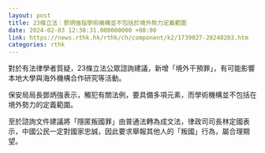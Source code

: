 ```yaml
---
layout: post
title: 23條立法｜鄧炳強指學術機構並不包括於境外勢力定義範圍
date: 2024-02-03 12:38:31.000000000 +08:00
link: https://news.rthk.hk/rthk/ch/component/k2/1739027-20240203.htm
categories: rthk
---
```


對於有法律學者質疑，23條立法公眾諮詢建議，新增「境外干預罪」，有可能影響本地大學與海外機構合作研究等活動。

保安局局長鄧炳強表示，觸犯有關法例，要具備多項元素，而學術機構並不包括在境外勢力的定義範圍。

至於諮詢文件建議將「隱匿叛國罪」由普通法轉為成文法，律政司司長林定國表示，中國公民一定對國家忠誠，因此要求舉報其他人的「叛國」行為，屬合理期望。
